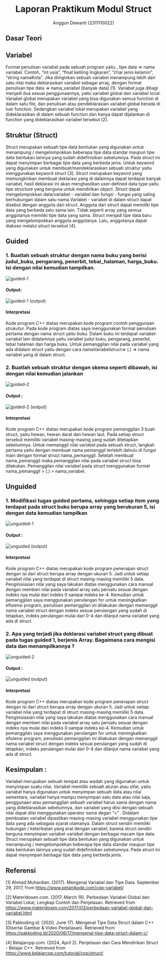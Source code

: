 # <h1 align="center">Laporan Praktikum Modul Struct</h1>
<p align="center">Anggun Dewanti (2311110022)</p>

## Dasar Teori

## Variabel
  Format penulisan variabel pada sebuah program yaitu , tipe data => nama variabel. Contoh, “int usia”, “float keliling lingkaran”, “char jenis kelamin”, “string namaKota”. Jika diinginkan sebuah variabel menampung lebih dari satu nilai maka deklarasikan variabel sebagai array, dengan format penulisan tipe data => nama_variabel (banyak data) [1]. Variabel juga dibagi menjadi dua sesuai penggunaannya, yaitu variabel global dan variabel local. Variabel global merupakan variabel yang bisa digunakan semua function di dalam satu file, dan penulisan atau pendeklarasian variabel global berada di luar function. Sedangkan variabel lokal merupakan variabel yang dideklarasikan di dalam sebuah function dan hanya dapat dijalankan di function yang dideklarasikan variabel tersebut [2].


## Struktur (Struct)
  Struct merupakan sebuah tipe data bentukan yang digunakan untuk menampung / mengelompokkan beberapa tipe data standar maupun tipe data bentukan lainnya yang sudah didefinisikan sebelumnya. Pada struct ini dapat menyimpan berbagai tipe data yang berbeda jenis. Untuk keyword yang digunakan untuk membuat/mendeklarasikan sebuah struktur yaitu menggunakan keyword struct [3]. Struct merupakan keyword yang memungkinkan membuat deklarasi yang di dalamnya dapat terdapat banyak   variabel,   hasil   deklarasi   ini   akan   menghasilkan user-defined   data type yaitu tipe structure yang berguna untuk mendirikan object. Struct dapat mengelompokkan data/variabel - variabel dan fungsi - fungsi yang saling berhubungan dalam satu nama.Variabel - variabel di dalam struct dapat disebut dengan anggota dari struct. Anggota dari struct dapat memiliki tipe data yang berbeda satu sama lain. Tidak seperti array yang semua anggotanya memiliki tipe data yang sama. Struct menjadi tipe data baru yang mengelompokkan anggota anggotanya. Lalu, anggotanya dapat diakses melalui struct tersebut [4].


## Guided 

### 1. Buatlah sebuah struktur dengan nama buku yang berisi judul_buku, pengarang, penerbit, tebal_halaman, harga_buku. Isi dengan nilai kemudian tampilkan.
![guided-1](https://github.com/anggunna/Struktur-Data-Assignment/assets/157208635/03d176c5-5886-46fe-8aa4-5d7c0ae6c249)

#### Output: 
![guided-1 (output)](https://github.com/anggunna/Struktur-Data-Assignment/assets/157208635/0834a042-790f-414e-8853-51245dc0a4b2) 

#### Interpretasi
Kode program C++ diatas merupakan kode program contoh penggunaan strukutur. Pada kode program diatas saya menggunakan format penulisan pertama dengan nama struct yaitu buku. Dalam buku ini terdapat variabel-variabel lain didalamnya yaitu variabel judul buku, pengarang, penerbit, tebal halaman dan harga buku. Untuk pemanggilan nilai pada variabel yang ada didalam struct yaitu dengan cara namaVariabelstruct=> (.) => nama variabel yang di dalam struct.


### 2. Buatlah sebuah struktur dengan skema seperti dibawah, isi dengan nilai kemudian jalankan
![guided-2](https://github.com/anggunna/Struktur-Data-Assignment/assets/157208635/949eca30-c477-4639-8177-2ae94266c0d6)

#### Output :
![guided-2 (output)](https://github.com/anggunna/Struktur-Data-Assignment/assets/157208635/4836d126-4cae-4869-ad47-6a87cf8d2a19)

#### Interpretasi
Kode program C++ diatas merupakan kode program pemanggilan 3 buah struct, yaitu hewan, hewan darat dan hewan laut. Pada setiap struct tersebut memiliki variabel masing-masing yang sudah ditetapkan sebelumnya. Untuk memanggil nilai variabel pada sebuah struct, langkah pertama yaitu dengan membuat nama pemanggil terlebih dahulu di fungsi main dengan format struct nama_pemanggil. Setelah membuat nama_pemanggil maka pemanggilan nilai pada variabel struct bisa dilakukan. Pemanggilan nilai variabel pada struct menggunakan format nama_pemanggil > (.) > nama_variabel.



## Unguided 

### 1. Modifikasi tugas guided pertama, sehingga setiap item yang terdapat pada struct buku berupa array yang berukuran 5, isi dengan data kemudian tampilkan
![unguided-1](https://github.com/anggunna/Struktur-Data-Assignment/assets/157208635/110d05df-a007-4a1b-a35d-fd8d4ba341c5)

#### Output :
![unguided (output)](https://github.com/anggunna/Struktur-Data-Assignment/assets/157208635/bdac1e23-9afd-4ca4-a6ba-d99bb6b1ed28)

#### Interpretasi
Kode program C++ diatas merupakan kode program penerapan struct dengan isi dari struct berupa array dengan ukuran 5. Jadi untuk setiap variabel nilai yang terdapat di struct masing-masing memiliki 5 data. Penginisiasian nilai yang saya lakukan diatas menggunakan cara manual dengan memberi nilai pada variabel array satu persatu sesuai dengan indeks nya mulai dari indeks 0 sampai indeks ke-4. Kemudian untuk pemanggilan saya menggunakan perulangan for untuk meningkatkan efisiensi program, penulisan pemanggilan ini dilakukan dengan memanggil nama variabel struct dengan indeks sesuai perulangan yang sudah di tetapkan, indeks perulangan mulai dari 0-4 dan dilanjut nama variabel yang ada di struct.

### 2. Apa yang terjadi jika deklarasi variabel struct yang dibuat pada tugas guided 1, berjenis Array. Bagaimana cara mengisi data dan menampilkannya ?
![unguided-2](https://github.com/anggunna/Struktur-Data-Assignment/assets/157208635/70ad0627-379b-4e02-9d0f-e354dbd19461)

#### Output :
![unguided (output)](https://github.com/anggunna/Struktur-Data-Assignment/assets/157208635/bdac1e23-9afd-4ca4-a6ba-d99bb6b1ed28)

#### Interpretasi
Kode program C++ diatas merupakan kode program penerapan struct dengan isi dari struct berupa array dengan ukuran 5. Jadi untuk setiap variabel nilai yang terdapat di struct masing-masing memiliki 5 data. Penginisiasian nilai yang saya lakukan diatas menggunakan cara manual dengan memberi nilai pada variabel array satu persatu sesuai dengan indeks nya mulai dari indeks 0 sampai indeks ke-4. Kemudian untuk pemanggilan saya menggunakan perulangan for untuk meningkatkan efisiensi program, penulisan pemanggilan ini dilakukan dengan memanggil nama variabel struct dengan indeks sesuai perulangan yang sudah di tetapkan, indeks perulangan mulai dari 0-4 dan dilanjut nama variabel yang ada di struct.


## Kesimpulan :
  Variabel merupakan sebuah tempat atau wadah yang digunakan untuk menyimpan suatu nilai. Variabel memiliki sebuah aturan atau sifat, yaitu variabel hanya digunakan untuk menyimpan sebuah data atau nilai sementara, variabel hanya mampu menyimpan satu data atau nilai saja, penggunaan atau pemanggilan sebuah variabel harus sama dengan nama yang dideklarasikan sebelumnya, dan variabel yang diisi dengan sebuah nilai dapat diisi menggunakan operator sama degan “=” . Didalam pembuatan variabel dipastikan masing-masing variabel menggunakan tipe data yang ada sebagaia syarat utamanya.
  Dalam struct sendiri memiliki hubungan / keterikatan yang erat dengan variabel, karena struct sendiri berguna menyimpan variabel-variabel dengan berbagai macam tipe data. Struct merupakan sebuah tipe data bentukan yang digunakan untuk menampung / mengelompokkan beberapa tipe data standar maupun tipe data bentukan lainnya yang sudah didefinisikan sebelumnya. Pada struct ini dapat menyimpan berbagai tipe data yang berbeda jenis.



## Referensi
[1] Ahmad Muhardian. (2017). Mengenal Variabel dan Tipe Data. September 29, 2017, from https://www.petanikode.com/cpp-variabel/

[2] Materidosen.com. (2017, March 19). Perbedaan Variabel Global dan Variabel Lokal, Lengkap Contoh dan Penjelasan. Retrieved from https://www.materidosen.com/2017/03/perbedaan-variabel-global-dan-variabel.html

[3] Pakkoding.id. (2020, June 17). Mengenal Tipe Data Struct dalam C++ (Disertai Gambar & Video Penjelasan). Retrieved from https://pakkoding.id/2020/06/17/mengenal-tipe-data-struct-dalam-c/

[4] Belajarcpp.com. (2024, April 2). Penjelasan dan Cara Mendirikan Struct - Belajar C++. Retrieved from https://www.belajarcpp.com/tutorial/cpp/struct/


